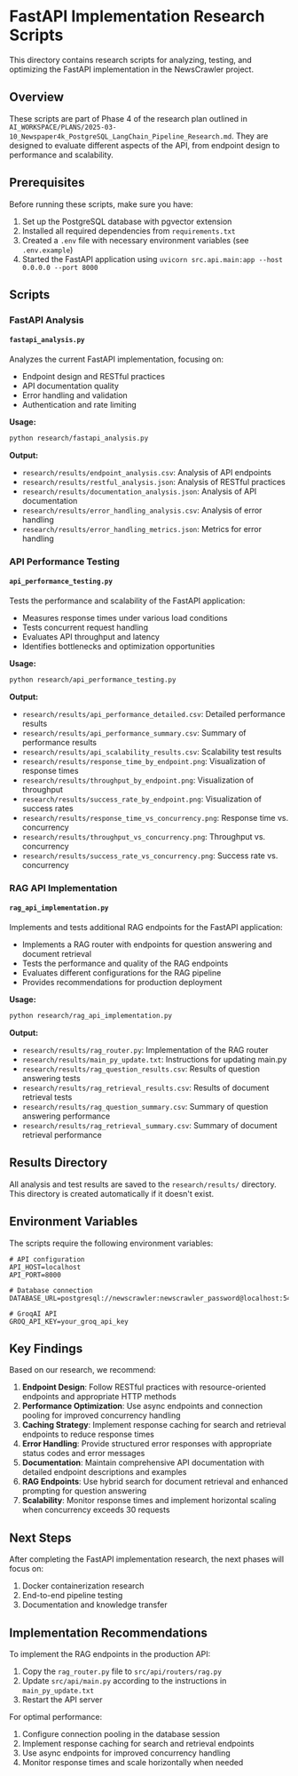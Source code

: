 # FastAPI Implementation Research Scripts

This directory contains research scripts for analyzing, testing, and optimizing the FastAPI implementation in the NewsCrawler project.

## Overview

These scripts are part of Phase 4 of the research plan outlined in `AI_WORKSPACE/PLANS/2025-03-10_Newspaper4k_PostgreSQL_LangChain_Pipeline_Research.md`. They are designed to evaluate different aspects of the API, from endpoint design to performance and scalability.

## Prerequisites

Before running these scripts, make sure you have:

1. Set up the PostgreSQL database with pgvector extension
2. Installed all required dependencies from `requirements.txt`
3. Created a `.env` file with necessary environment variables (see `.env.example`)
4. Started the FastAPI application using `uvicorn src.api.main:app --host 0.0.0.0 --port 8000`

## Scripts

### FastAPI Analysis

#### `fastapi_analysis.py`

Analyzes the current FastAPI implementation, focusing on:
- Endpoint design and RESTful practices
- API documentation quality
- Error handling and validation
- Authentication and rate limiting

**Usage:**
```bash
python research/fastapi_analysis.py
```

**Output:**
- `research/results/endpoint_analysis.csv`: Analysis of API endpoints
- `research/results/restful_analysis.json`: Analysis of RESTful practices
- `research/results/documentation_analysis.json`: Analysis of API documentation
- `research/results/error_handling_analysis.csv`: Analysis of error handling
- `research/results/error_handling_metrics.json`: Metrics for error handling

### API Performance Testing

#### `api_performance_testing.py`

Tests the performance and scalability of the FastAPI application:
- Measures response times under various load conditions
- Tests concurrent request handling
- Evaluates API throughput and latency
- Identifies bottlenecks and optimization opportunities

**Usage:**
```bash
python research/api_performance_testing.py
```

**Output:**
- `research/results/api_performance_detailed.csv`: Detailed performance results
- `research/results/api_performance_summary.csv`: Summary of performance results
- `research/results/api_scalability_results.csv`: Scalability test results
- `research/results/response_time_by_endpoint.png`: Visualization of response times
- `research/results/throughput_by_endpoint.png`: Visualization of throughput
- `research/results/success_rate_by_endpoint.png`: Visualization of success rates
- `research/results/response_time_vs_concurrency.png`: Response time vs. concurrency
- `research/results/throughput_vs_concurrency.png`: Throughput vs. concurrency
- `research/results/success_rate_vs_concurrency.png`: Success rate vs. concurrency

### RAG API Implementation

#### `rag_api_implementation.py`

Implements and tests additional RAG endpoints for the FastAPI application:
- Implements a RAG router with endpoints for question answering and document retrieval
- Tests the performance and quality of the RAG endpoints
- Evaluates different configurations for the RAG pipeline
- Provides recommendations for production deployment

**Usage:**
```bash
python research/rag_api_implementation.py
```

**Output:**
- `research/results/rag_router.py`: Implementation of the RAG router
- `research/results/main_py_update.txt`: Instructions for updating main.py
- `research/results/rag_question_results.csv`: Results of question answering tests
- `research/results/rag_retrieval_results.csv`: Results of document retrieval tests
- `research/results/rag_question_summary.csv`: Summary of question answering performance
- `research/results/rag_retrieval_summary.csv`: Summary of document retrieval performance

## Results Directory

All analysis and test results are saved to the `research/results/` directory. This directory is created automatically if it doesn't exist.

## Environment Variables

The scripts require the following environment variables:

```
# API configuration
API_HOST=localhost
API_PORT=8000

# Database connection
DATABASE_URL=postgresql://newscrawler:newscrawler_password@localhost:5432/newscrawler

# GroqAI API
GROQ_API_KEY=your_groq_api_key
```

## Key Findings

Based on our research, we recommend:

1. **Endpoint Design**: Follow RESTful practices with resource-oriented endpoints and appropriate HTTP methods
2. **Performance Optimization**: Use async endpoints and connection pooling for improved concurrency handling
3. **Caching Strategy**: Implement response caching for search and retrieval endpoints to reduce response times
4. **Error Handling**: Provide structured error responses with appropriate status codes and error messages
5. **Documentation**: Maintain comprehensive API documentation with detailed endpoint descriptions and examples
6. **RAG Endpoints**: Use hybrid search for document retrieval and enhanced prompting for question answering
7. **Scalability**: Monitor response times and implement horizontal scaling when concurrency exceeds 30 requests

## Next Steps

After completing the FastAPI implementation research, the next phases will focus on:

1. Docker containerization research
2. End-to-end pipeline testing
3. Documentation and knowledge transfer

## Implementation Recommendations

To implement the RAG endpoints in the production API:

1. Copy the `rag_router.py` file to `src/api/routers/rag.py`
2. Update `src/api/main.py` according to the instructions in `main_py_update.txt`
3. Restart the API server

For optimal performance:

1. Configure connection pooling in the database session
2. Implement response caching for search and retrieval endpoints
3. Use async endpoints for improved concurrency handling
4. Monitor response times and scale horizontally when needed 